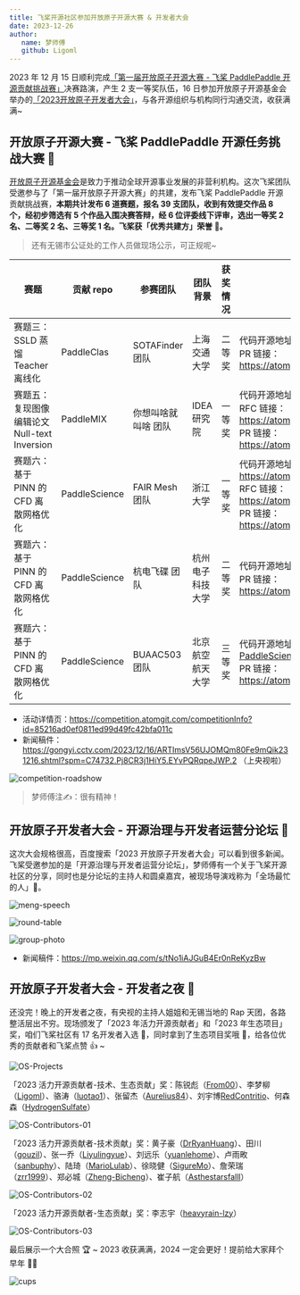 ```yaml
---
title: 飞桨开源社区参加开放原子开源大赛 & 开发者大会
date: 2023-12-26
author:
   name: 梦师傅
   github: Ligoml
---
```


2023 年 12 月 15 日顺利完成[「第一届开放原子开源大赛 - 飞桨 PaddlePaddle 开源贡献挑战赛」](https://competition.atomgit.com/competitionInfo?id=85216ad0ef0811ed99d49fc42bfa011c)决赛路演，产生 2 支一等奖队伍，16 日参加开放原子开源基金会举办的[「2023开放原子开发者大会」](https://openatomcon.openatom.cn/)，与各开源组织与机构同行沟通交流，收获满满~

<!-- more -->

## 开放原子开源大赛 - 飞桨 PaddlePaddle 开源任务挑战大赛 🏁

[开放原子开源基金会](https://www.openatom.org/about)是致力于推动全球开源事业发展的非营利机构。这次飞桨团队受邀参与了「第一届开放原子开源大赛」的共建，发布飞桨 PaddlePaddle 开源贡献挑战赛，**本期共计发布 6 道赛题，报名 39 支团队，收到有效提交作品 8 个，经初步筛选有 5 个作品入围决赛答辩，经 6 位评委线下评审，选出一等奖 2 名、二等奖 2 名、三等奖 1 名。飞桨获「优秀共建方」荣誉 🥳。**

> 还有无锡市公证处的工作人员做现场公示，可正规呢~

| 赛题                                         | 贡献 repo     | 参赛团队            | 团队背景         | 获奖情况 | 提交情况                                                                                                                                                                                            |
| -------------------------------------------- | ------------- | ------------------- | ---------------- | -------- | --------------------------------------------------------------------------------------------------------------------------------------------------------------------------------------------------- |
| 赛题三：SSLD 蒸馏 Teacher 离线化             | PaddleClas    | SOTAFinder 团队     | 上海交通大学     | 二等奖   | 代码开源地址：https://atomgit.com/oliverck/PaddleClas <br/>PR 链接：https://atomgit.com/paddlepaddle/PaddleClas/change/1                                                                            |
| 赛题五：复现图像编辑论文 Null-text Inversion | PaddleMIX     | 你想叫啥就叫啥 团队 | IDEA 研究院      | 一等奖   | 代码开源地址：https://atomgit.com/lalala/PaddleMix <br/>RFC 链接：https://atomgit.com/paddlepaddle/community/change/1 <br/>PR 链接：https://atomgit.com/paddlepaddle/PaddleMix/change/1             |
| 赛题六：基于 PINN 的 CFD 离散网格优化        | PaddleScience | FAIR Mesh 团队      | 浙江大学         | 一等奖   | 代码开源地址：https://atomgit.com/bianx/FAIR_PaddleScience <br/>RFC 链接：https://atomgit.com/paddlepaddle/community/change/5 <br/>PR 链接：https://atomgit.com/paddlepaddle/PaddleScience/change/2 |
| 赛题六：基于 PINN 的 CFD 离散网格优化        | PaddleScience | 杭电飞碟 团队       | 杭州电子科技大学 | 二等奖   | 代码开源地址：https://atomgit.com/guagua/paddle_hangdian <br/>PR 链接：https://atomgit.com/paddlepaddle/PaddleScience/change/13                                                                     |
| 赛题六：基于 PINN 的 CFD 离散网格优化        | PaddleScience | BUAAC503 团队       | 北京航空航天大学 | 三等奖   | 代码开源地址：https://atomgit.com/generic/sensitivity-PaddleScience <br/>PR 链接：https://atomgit.com/paddlepaddle/PaddleScience/change/1                                                           |

-  活动详情页：https://competition.atomgit.com/competitionInfo?id=85216ad0ef0811ed99d49fc42bfa011c
-  新闻稿件：https://gongyi.cctv.com/2023/12/16/ARTImsV56UJOMQm80Fe9mQik231216.shtml?spm=C74732.Pj8CR3j1HiY5.EYvPQRqpeJWP.2 （上央视啦）

![competition-roadshow](../images/wuxi-kaifangyuanzi/competition-roadshow.jpeg)

> 梦师傅注✍️：很有精神！

## 开放原子开发者大会 - 开源治理与开发者运营分论坛 💬

这次大会规格很高，百度搜索「2023 开放原子开发者大会」可以看到很多新闻。飞桨受邀参加的是「开源治理与开发者运营分论坛」，梦师傅有一个关于飞桨开源社区的分享，同时也是分论坛的主持人和圆桌嘉宾，被现场导演戏称为「全场最忙的人」🤣。

![meng-speech](../images/wuxi-kaifangyuanzi/meng-speech.jpeg)

![round-table](../images/wuxi-kaifangyuanzi/round-table.jpeg)

![group-photo](../images/wuxi-kaifangyuanzi/group-photo.jpeg)

-  新闻稿件：https://mp.weixin.qq.com/s/tNo1iAJGuB4Er0nReKyzBw

## 开放原子开发者大会 - 开发者之夜 🌠

还没完！晚上的开发者之夜，有央视的主持人姐姐和无锡当地的 Rap 天团，各路整活层出不穷。现场颁发了「2023 年活力开源贡献者」和「2023 年生态项目」奖，咱们飞桨社区有 17 名开发者入选 🤩，同时拿到了生态项目奖哦 🥰，给各位优秀的贡献者和飞桨点赞 👍 ~

![OS-Projects](../images/wuxi-kaifangyuanzi/OS-Projects.jpeg)

「2023 活力开源贡献者-技术、生态贡献」奖：陈锐彪（[From00](https://github.com/From00)）、李梦柳（[Ligoml](https://github.com/Ligoml)）、骆涛（[luotao1](https://github.com/luotao1)）、张留杰（[Aurelius84](https://github.com/Aurelius84)）、刘宇博[RedContritio](https://github.com/RedContritio)、何森森（[HydrogenSulfate](https://github.com/HydrogenSulfate)）

![OS-Contributors-01](../images/wuxi-kaifangyuanzi/OS-Contributors-01.jpeg)

「2023 活力开源贡献者-技术贡献」奖：黄子豪（[DrRyanHuang](https://github.com/DrRyanHuang)）、田川（[gouzil](https://github.com/gouzil)）、张一乔（[Liyulingyue](https://github.com/Liyulingyue)）、刘远乐（[yuanlehome](https://github.com/yuanlehome)）、卢雨畋（[sanbuphy](https://github.com/sanbuphy)）、陆琦（[MarioLulab](https://github.com/MarioLulab)）、徐晓健（[SigureMo](https://github.com/SigureMo)）、詹荣瑞（[zrr1999](https://github.com/zrr1999)）、郑必城（[Zheng-Bicheng](https://github.com/Zheng-Bicheng)）、崔子航（[Asthestarsfalll](https://github.com/Asthestarsfalll)）

![OS-Contributors-02](../images/wuxi-kaifangyuanzi/OS-Contributors-02.jpeg)

「2023 活力开源贡献者-生态贡献」奖：李志宇（[heavyrain-lzy](https://github.com/heavyrain-lzy)）

![OS-Contributors-03](../images/wuxi-kaifangyuanzi/OS-Contributors-03.jpeg)

最后展示一个大合照 🏆 ~ 2023 收获满满，2024 一定会更好！提前给大家拜个早年 🧧🧨

![cups](../images/wuxi-kaifangyuanzi/cups.jpeg)
